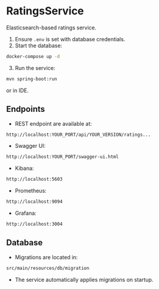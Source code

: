 # RatingsService
Elasticsearch-based ratings service.

1. Ensure `.env` is set with database credentials.
2. Start the database:
```bash
docker-compose up -d
```
3. Run the service:
```bash
mvn spring-boot:run
```
or in IDE.
## Endpoints

- REST endpoint are available at:
```bash
http://localhost:YOUR_PORT/api/YOUR_VERSION/ratings...
```
- Swagger UI:
```bash
http://localhost:YOUR_PORT/swagger-ui.html
```
- Kibana:
```bash
http://localhost:5603
```
- Prometheus:
```bash
http://localhost:9094
```
- Grafana:
```bash
http://localhost:3004
```

## Database

- Migrations are located in:
```bash
src/main/resources/db/migration
```
- The service automatically applies migrations on startup.